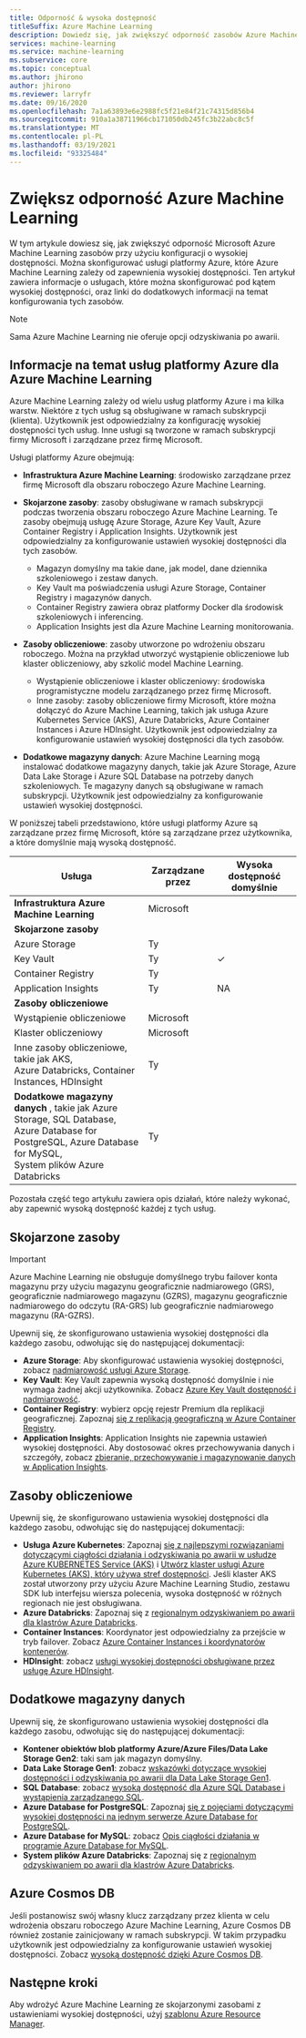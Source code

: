 ```yaml
---
title: Odporność & wysoka dostępność
titleSuffix: Azure Machine Learning
description: Dowiedz się, jak zwiększyć odporność zasobów Azure Machine Learning na awarie przy użyciu konfiguracji o wysokiej dostępności.
services: machine-learning
ms.service: machine-learning
ms.subservice: core
ms.topic: conceptual
ms.author: jhirono
author: jhirono
ms.reviewer: larryfr
ms.date: 09/16/2020
ms.openlocfilehash: 7a1a63893e6e2988fc5f21e84f21c74315d856b4
ms.sourcegitcommit: 910a1a38711966cb171050db245fc3b22abc8c5f
ms.translationtype: MT
ms.contentlocale: pl-PL
ms.lasthandoff: 03/19/2021
ms.locfileid: "93325484"
---
```

# <a name="increase-azure-machine-learning-resiliency"></a>Zwiększ odporność Azure Machine Learning



W tym artykule dowiesz się, jak zwiększyć odporność Microsoft Azure Machine Learning zasobów przy użyciu konfiguracji o wysokiej dostępności. Można skonfigurować usługi platformy Azure, które Azure Machine Learning zależy od zapewnienia wysokiej dostępności. Ten artykuł zawiera informacje o usługach, które można skonfigurować pod kątem wysokiej dostępności, oraz linki do dodatkowych informacji na temat konfigurowania tych zasobów.

> [!NOTE]
> Sama Azure Machine Learning nie oferuje opcji odzyskiwania po awarii.

## <a name="understand-azure-services-for-azure-machine-learning"></a>Informacje na temat usług platformy Azure dla Azure Machine Learning

Azure Machine Learning zależy od wielu usług platformy Azure i ma kilka warstw. Niektóre z tych usług są obsługiwane w ramach subskrypcji (klienta). Użytkownik jest odpowiedzialny za konfigurację wysokiej dostępności tych usług. Inne usługi są tworzone w ramach subskrypcji firmy Microsoft i zarządzane przez firmę Microsoft. 

Usługi platformy Azure obejmują:

* **Infrastruktura Azure Machine Learning**: środowisko zarządzane przez firmę Microsoft dla obszaru roboczego Azure Machine Learning.

* **Skojarzone zasoby**: zasoby obsługiwane w ramach subskrypcji podczas tworzenia obszaru roboczego Azure Machine Learning. Te zasoby obejmują usługę Azure Storage, Azure Key Vault, Azure Container Registry i Application Insights. Użytkownik jest odpowiedzialny za konfigurowanie ustawień wysokiej dostępności dla tych zasobów.
  * Magazyn domyślny ma takie dane, jak model, dane dziennika szkoleniowego i zestaw danych.
  * Key Vault ma poświadczenia usługi Azure Storage, Container Registry i magazynów danych.
  * Container Registry zawiera obraz platformy Docker dla środowisk szkoleniowych i inferencing.
  * Application Insights jest dla Azure Machine Learning monitorowania.

* **Zasoby obliczeniowe**: zasoby utworzone po wdrożeniu obszaru roboczego. Można na przykład utworzyć wystąpienie obliczeniowe lub klaster obliczeniowy, aby szkolić model Machine Learning.
  * Wystąpienie obliczeniowe i klaster obliczeniowy: środowiska programistyczne modelu zarządzanego przez firmę Microsoft.
  * Inne zasoby: zasoby obliczeniowe firmy Microsoft, które można dołączyć do Azure Machine Learning, takich jak usługa Azure Kubernetes Service (AKS), Azure Databricks, Azure Container Instances i Azure HDInsight. Użytkownik jest odpowiedzialny za konfigurowanie ustawień wysokiej dostępności dla tych zasobów.

* **Dodatkowe magazyny danych**: Azure Machine Learning mogą instalować dodatkowe magazyny danych, takie jak Azure Storage, Azure Data Lake Storage i Azure SQL Database na potrzeby danych szkoleniowych.  Te magazyny danych są obsługiwane w ramach subskrypcji. Użytkownik jest odpowiedzialny za konfigurowanie ustawień wysokiej dostępności.

W poniższej tabeli przedstawiono, które usługi platformy Azure są zarządzane przez firmę Microsoft, które są zarządzane przez użytkownika, a które domyślnie mają wysoką dostępność.

| Usługa | Zarządzane przez | Wysoka dostępność domyślnie |
| ----- | ----- | ----- |
| **Infrastruktura Azure Machine Learning** | Microsoft | |
| **Skojarzone zasoby** |
| Azure Storage | Ty | |
| Key Vault | Ty | ✓ |
| Container Registry | Ty | |
| Application Insights | Ty | NA |
| **Zasoby obliczeniowe** |
| Wystąpienie obliczeniowe | Microsoft |  |
| Klaster obliczeniowy | Microsoft |  |
| Inne zasoby obliczeniowe, takie jak AKS, <br>Azure Databricks, Container Instances, HDInsight | Ty |  |
| **Dodatkowe magazyny danych** , takie jak Azure Storage, SQL Database,<br> Azure Database for PostgreSQL, Azure Database for MySQL, <br>System plików Azure Databricks | Ty | |

Pozostała część tego artykułu zawiera opis działań, które należy wykonać, aby zapewnić wysoką dostępność każdej z tych usług.

## <a name="associated-resources"></a>Skojarzone zasoby

> [!IMPORTANT]
> Azure Machine Learning nie obsługuje domyślnego trybu failover konta magazynu przy użyciu magazynu geograficznie nadmiarowego (GRS), geograficznie nadmiarowego magazynu (GZRS), magazynu geograficznie nadmiarowego do odczytu (RA-GRS) lub geograficznie nadmiarowego magazynu (RA-GZRS).

Upewnij się, że skonfigurowano ustawienia wysokiej dostępności dla każdego zasobu, odwołując się do następującej dokumentacji:

* **Azure Storage**: Aby skonfigurować ustawienia wysokiej dostępności, zobacz [nadmiarowość usługi Azure Storage](../storage/common/storage-redundancy.md).
* **Key Vault**: Key Vault zapewnia wysoką dostępność domyślnie i nie wymaga żadnej akcji użytkownika.  Zobacz [Azure Key Vault dostępność i nadmiarowość](../key-vault/general/disaster-recovery-guidance.md).
* **Container Registry**: wybierz opcję rejestr Premium dla replikacji geograficznej. Zapoznaj [się z replikacją geograficzną w Azure Container Registry](../container-registry/container-registry-geo-replication.md).
* **Application Insights**: Application Insights nie zapewnia ustawień wysokiej dostępności. Aby dostosować okres przechowywania danych i szczegóły, zobacz [zbieranie, przechowywanie i magazynowanie danych w Application Insights](../azure-monitor/app/data-retention-privacy.md#how-long-is-the-data-kept).

## <a name="compute-resources"></a>Zasoby obliczeniowe

Upewnij się, że skonfigurowano ustawienia wysokiej dostępności dla każdego zasobu, odwołując się do następującej dokumentacji:

* **Usługa Azure Kubernetes**: Zapoznaj [się z najlepszymi rozwiązaniami dotyczącymi ciągłości działania i odzyskiwania po awarii w usłudze Azure KUBERNETES Service (AKS)](../aks/operator-best-practices-multi-region.md) i [Utwórz klaster usługi Azure Kubernetes (AKS), który używa stref dostępności](../aks/availability-zones.md). Jeśli klaster AKS został utworzony przy użyciu Azure Machine Learning Studio, zestawu SDK lub interfejsu wiersza polecenia, wysoka dostępność w różnych regionach nie jest obsługiwana.
* **Azure Databricks**: Zapoznaj się z [regionalnym odzyskiwaniem po awarii dla klastrów Azure Databricks](/azure/databricks/scenarios/howto-regional-disaster-recovery).
* **Container Instances**: Koordynator jest odpowiedzialny za przejście w tryb failover. Zobacz [Azure Container Instances i koordynatorów kontenerów](../container-instances/container-instances-orchestrator-relationship.md).
* **HDInsight**: zobacz [usługi wysokiej dostępności obsługiwane przez usługę Azure HDInsight](../hdinsight/hdinsight-high-availability-components.md).

## <a name="additional-data-stores"></a>Dodatkowe magazyny danych

Upewnij się, że skonfigurowano ustawienia wysokiej dostępności dla każdego zasobu, odwołując się do następującej dokumentacji:

* **Kontener obiektów blob platformy Azure/Azure Files/Data Lake Storage Gen2**: taki sam jak magazyn domyślny.
* **Data Lake Storage Gen1**: zobacz [wskazówki dotyczące wysokiej dostępności i odzyskiwania po awarii dla Data Lake Storage Gen1](../data-lake-store/data-lake-store-disaster-recovery-guidance.md).
* **SQL Database**: zobacz [wysoką dostępność dla Azure SQL Database i wystąpienia zarządzanego SQL](../azure-sql/database/high-availability-sla.md).
* **Azure Database for PostgreSQL**: Zapoznaj [się z pojęciami dotyczącymi wysokiej dostępności na jednym serwerze Azure Database for PostgreSQL](../postgresql/concepts-high-availability.md).
* **Azure Database for MySQL**: zobacz [Opis ciągłości działania w programie Azure Database for MySQL](../mysql/concepts-business-continuity.md).
* **System plików Azure Databricks**: Zapoznaj się z [regionalnym odzyskiwaniem po awarii dla klastrów Azure Databricks](/azure/databricks/scenarios/howto-regional-disaster-recovery).

## <a name="azure-cosmos-db"></a>Azure Cosmos DB

Jeśli postanowisz swój własny klucz zarządzany przez klienta w celu wdrożenia obszaru roboczego Azure Machine Learning, Azure Cosmos DB również zostanie zainicjowany w ramach subskrypcji. W takim przypadku użytkownik jest odpowiedzialny za konfigurowanie ustawień wysokiej dostępności. Zobacz [wysoką dostępność dzięki Azure Cosmos DB](../cosmos-db/high-availability.md).

## <a name="next-steps"></a>Następne kroki

Aby wdrożyć Azure Machine Learning ze skojarzonymi zasobami z ustawieniami wysokiej dostępności, użyj [szablonu Azure Resource Manager](https://github.com/Azure/azure-quickstart-templates/tree/master/201-machine-learning-advanced).